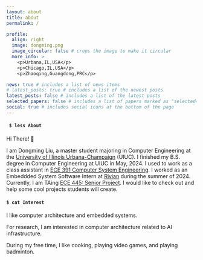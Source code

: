 ```yaml
---
layout: about
title: about
permalink: /

profile:
  align: right
  image: dongming.png
  image_circular: false # crops the image to make it circular
  more_info: >
    <p>Urbana,IL,USA</p>
    <p>Chicago,IL,USA</p>
    <p>Zhaoqing,Guangdong,PRC</p>

news: true # includes a list of news items
# latest_posts: true # includes a list of the newest posts
latest_posts: false # includes a list of the latest posts
selected_papers: false # includes a list of papers marked as "selected={true}", no paper yet
social: true # includes social icons at the bottom of the page
---
```


<h4><code> $ less About </code></h4>
Hi There! 🎉

I am Dongming Liu, a master student majoring in Computer Engineering at the [University of Illinois Urbana-Champaign](https://illinois.edu/) (UIUC). I finished my B.S. degree in Computer Engineering at UIUC in May, 2024. I used to work as a class assistant in [ECE 391 Computer System Engineering](https://ece.illinois.edu/academics/courses/ece391). I worked as an Embeddded System Software Intern at [Rivian](https://rivian.com/) during the summer of 2024. Currently, I am TAing [ECE 445: Senior Project](https://courses.grainger.illinois.edu/ece445/). I would like to check out and help some cool projects students will create.

<h4><code>$ cat Interest </code></h4>
I like computer architecture and embedded systems.

For research, I am interested in computer architecture related to AI infrastructure.

During my free time, I like cooking, playing video games, and playing badminton.

<!-- Write your biography here. Tell the world about yourself. Link to your favorite [subreddit](http://reddit.com). You can put a picture in, too. The code is already in, just name your picture `prof_pic.jpg` and put it in the `img/` folder. -->

<!-- # subtitle: <a href='#'>Affiliations</a>. Address. Contacts. Moto. Etc.
Put your address / P.O. box / other info right below your picture. You can also disable any of these elements by editing `profile` property of the YAML header of your `_pages/about.md`. Edit `_bibliography/papers.bib` and Jekyll will render your [publications page](/al-folio/publications/) automatically. -->

<!-- Link to your social media connections, too. This theme is set up to use [Font Awesome icons](https://fontawesome.com/) and [Academicons](https://jpswalsh.github.io/academicons/), like the ones below. Add your Facebook, Twitter, LinkedIn, Google Scholar, or just disable all of them. -->
